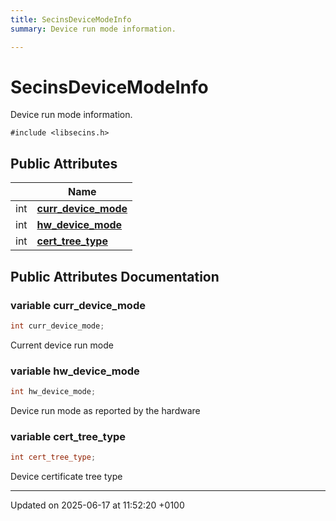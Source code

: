 ```yaml
---
title: SecinsDeviceModeInfo
summary: Device run mode information. 

---
```


# SecinsDeviceModeInfo



Device run mode information. 


`#include <libsecins.h>`

## Public Attributes

|                | Name           |
| -------------- | -------------- |
| int | **[curr_device_mode](struct_secins_device_mode_info.md#variable-curr-device-mode)**  |
| int | **[hw_device_mode](struct_secins_device_mode_info.md#variable-hw-device-mode)**  |
| int | **[cert_tree_type](struct_secins_device_mode_info.md#variable-cert-tree-type)**  |

## Public Attributes Documentation

### variable curr_device_mode

```cpp
int curr_device_mode;
```


Current device run mode 


### variable hw_device_mode

```cpp
int hw_device_mode;
```


Device run mode as reported by the hardware 


### variable cert_tree_type

```cpp
int cert_tree_type;
```


Device certificate tree type 


-------------------------------

Updated on 2025-06-17 at 11:52:20 +0100